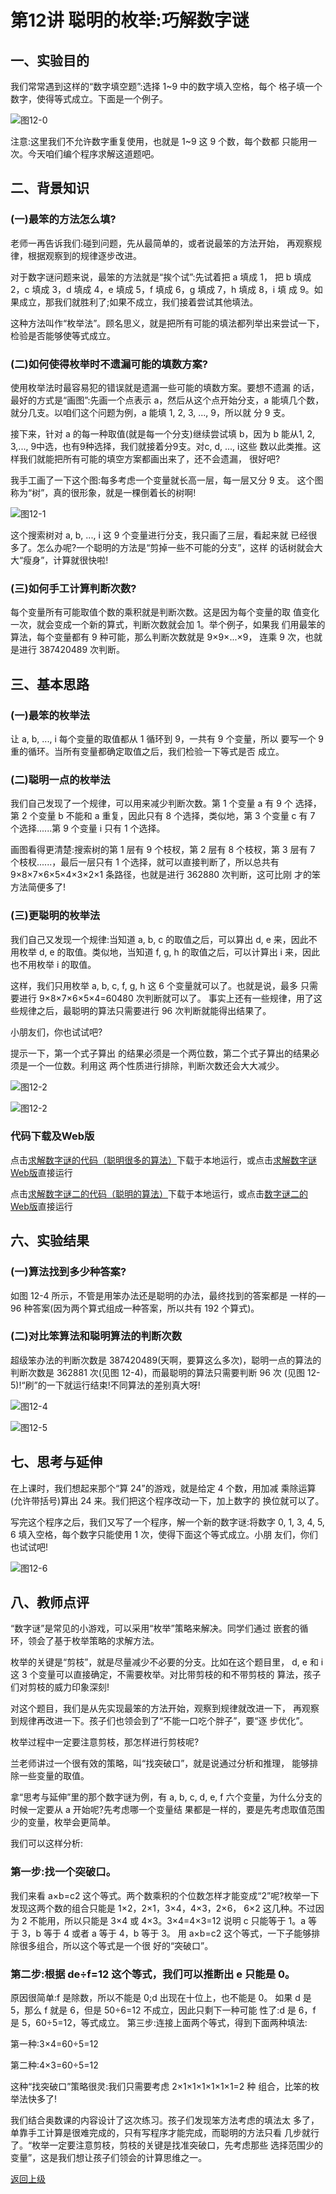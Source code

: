 # 第12讲 聪明的枚举:巧解数字谜

## 一、实验目的

我们常常遇到这样的“数字填空题”:选择 1~9 中的数字填入空格，每个 格子填一个数字，使得等式成立。下面是一个例子。

![图12-0](Figures/Lec12-0.png)


注意:这里我们不允许数字重复使用，也就是 1~9 这 9 个数，每个数都 只能用一次。今天咱们编个程序求解这道题吧。

## 二、背景知识

### (一)最笨的方法怎么填?

老师一再告诉我们:碰到问题，先从最简单的，或者说最笨的方法开始， 再观察规律，根据观察到的规律逐步改进。

对于数字谜问题来说，最笨的方法就是“挨个试”:先试着把 a 填成 1， 把 b 填成 2，c 填成 3，d 填成 4，e 填成 5，f 填成 6，g 填成 7，h 填成 8，i 填 成 9。如果成立，那我们就胜利了;如果不成立，我们接着尝试其他填法。

这种方法叫作“枚举法”。顾名思义，就是把所有可能的填法都列举出来尝试一下，检验是否能够使等式成立。


### (二)如何使得枚举时不遗漏可能的填数方案?

使用枚举法时最容易犯的错误就是遗漏一些可能的填数方案。要想不遗漏 的话，最好的方式是“画图”:先画一个点表示 a，然后从这个点开始分支，a 能填几个数，就分几支。以咱们这个问题为例，a 能填 1, 2, 3, ..., 9，所以就 分 9 支。

接下来，针对 a 的每一种取值(就是每一个分支)继续尝试填 b，因为 b 能从1, 2, 3,..., 9中选，也有9种选择，我们就接着分9支。对c, d, ..., i这些 数以此类推。这样我们就能把所有可能的填空方案都画出来了，还不会遗漏， 很好吧?

我手工画了一下这个图:每多考虑一个变量就长高一层，每一层又分 9 支。 这个图称为“树”，真的很形象，就是一棵倒着长的树啊!

![图12-1](Figures/Lec12-1.png)

这个搜索树对 a, b, ..., i 这 9 个变量进行分支，我只画了三层，看起来就 已经很多了。怎么办呢?一个聪明的方法是“剪掉一些不可能的分支”，这样 的话树就会大大“瘦身”，计算就很快啦!

### (三)如何手工计算判断次数?

每个变量所有可能取值个数的乘积就是判断次数。这是因为每个变量的取 值变化一次，就会变成一个新的算式，判断次数就会加 1。举个例子，如果我 们用最笨的算法，每个变量都有 9 种可能，那么判断次数就是 9×9×...×9， 连乘 9 次，也就是进行 387420489 次判断。


## 三、基本思路

### (一)最笨的枚举法

让 a, b, ..., i 每个变量的取值都从 1 循环到 9，一共有 9 个变量，所以 要写一个 9 重的循环。当所有变量都确定取值之后，我们检验一下等式是否 成立。

### (二)聪明一点的枚举法

我们自己发现了一个规律，可以用来减少判断次数。第 1 个变量 a 有 9 个 选择，第 2 个变量 b 不能和 a 重复，因此只有 8 个选择，类似地，第 3 个变量 c 有 7 个选择......第 9 个变量 i 只有 1 个选择。

画图看得更清楚:搜索树的第 1 层有 9 个枝杈，第 2 层有 8 个枝杈，第 3 层有 7 个枝杈......，最后一层只有 1 个选择，就可以直接判断了，所以总共有 9×8×7×6×5×4×3×2×1 条路径，也就是进行 362880 次判断，这可比刚 才的笨方法简便多了!

### (三)更聪明的枚举法

我们自己又发现一个规律:当知道 a, b, c 的取值之后，可以算出 d, e 来，因此不用枚举 d, e 的取值。类似地，当知道 f, g, h 的取值之后，可以计算出 i 来，因此也不用枚举 i 的取值。

这样，我们只用枚举 a, b, c, f, g, h 这 6 个变量就可以了。也就是说，最多 只需要进行 9×8×7×6×5×4=60480 次判断就可以了。
事实上还有一些规律，用了这些规律之后，最聪明的算法只需要进行 96 次判断就能得出结果了。

小朋友们，你也试试吧?

提示一下，第一个式子算出 的结果必须是一个两位数，第二个式子算出的结果必须是一个一位数。利用这 两个性质进行排除，判断次数还会大大减少。

![图12-2](Figures/Lec12-2.png)

![图12-2](Figures/Lec12-2.png)


### 代码下载及Web版

点击[求解数字谜的代码（聪明很多的算法）](Code/第12讲-数字谜-聪明很多的算法.sb3)下载于本地运行，或点击[求解数字谜Web版](https://scratch.mit.edu/projects/683253861/)直接运行


点击[求解数字谜二的代码（聪明的算法）](Code/第12讲-聪明的枚举-数字谜二-聪明的算法.sb3)下载于本地运行，或点击[数字谜二的Web版](https://scratch.mit.edu/projects/683254787/)直接运行



## 六、实验结果

### (一)算法找到多少种答案?

如图 12-4 所示，不管是用笨办法还是聪明的办法，最终找到的答案都是 一样的— 96 种答案(因为两个算式组成一种答案，所以共有 192 个算式)。

### (二)对比笨算法和聪明算法的判断次数

超级笨办法的判断次数是 387420489(天啊，要算这么多次)，聪明一点的算法的判断次数是 362881 次(见图 12-4)，而最聪明的算法只需要判断 96 次 (见图 12-5)!“刷”的一下就运行结束!不同算法的差别真大呀!


![图12-4](Figures/Lec12-4.png)

![图12-5](Figures/Lec12-5.png)

## 七、思考与延伸
在上课时，我们想起来那个“算 24”的游戏，就是给定 4 个数，用加减 乘除运算(允许带括号)算出 24 来。我们把这个程序改动一下，加上数字的 换位就可以了。

写完这个程序之后，我们又写了一个程序，解一个新的数字谜:将数字 0, 1, 3, 4, 5, 6 填入空格，每个数字只能使用 1 次，使得下面这个等式成立。小朋 友们，你们也试试吧!

![图12-6](Figures/Lec12-6.png)


## 八、教师点评

“数字谜”是常见的小游戏，可以采用“枚举”策略来解决。同学们通过 嵌套的循环，领会了基于枚举策略的求解方法。

枚举的关键是“剪枝”，就是尽量减少不必要的分支。比如在这个题目里， d, e 和 i 这 3 个变量可以直接确定，不需要枚举。对比带剪枝的和不带剪枝的 算法，孩子们对剪枝的威力印象深刻!

对这个题目，我们是从先实现最笨的方法开始，观察到规律就改进一下， 再观察到规律再改进一下。孩子们也领会到了“不能一口吃个胖子”，要“逐 步优化”。

枚举过程中一定要注意剪枝，那怎样进行剪枝呢?

兰老师讲过一个很有效的策略，叫“找突破口”，就是说通过分析和推理， 能够排除一些变量的取值。

拿“思考与延伸”里的那个数字谜为例，有 a, b, c, d, e, f 六个变量，为什么分支的时候一定要从 a 开始呢?先考虑哪一个变量结 果都是一样的，要是先考虑取值范围少的变量，枚举会更简单。

我们可以这样分析:

### 第一步:找一个突破口。
我们来看 a×b=c2 这个等式。两个数乘积的个位数怎样才能变成“2”呢?枚举一下发现这两个数的组合只能是 1×2，2×1，3×4，4×3，2×6， 6×2 这几种。不过因为 2 不能用，所以只能是 3×4 或 4×3。3×4=4×3=12 说明 c 只能等于 1。a 等于 3，b 等于 4 或者 a 等于 4，b 等于 3。
用 a×b=c2 这个等式，一下子能够排除很多组合，所以这个等式是一个很 好的“突破口”。

### 第二步:根据 de÷f=12 这个等式，我们可以推断出 e 只能是 0。 

原因很简单:f 是除数，所以不能是 0;d 出现在十位上，也不能是 0。 如果 d 是 5，那么 f 就是 6，但是 50÷6=12 不成立，因此只剩下一种可能
性了:d 是 6，f 是 5，60÷5=12，等式成立。 第三步:连接上面两个等式，得到下面两种填法:

第一种:3×4=60÷5=12

第二种:4×3=60÷5=12 

这种“找突破口”策略很灵:我们只需要考虑 2×1×1×1×1×1×1=2 种
组合，比笨的枚举法快多了! 


我们结合奥数课的内容设计了这次练习。孩子们发现笨方法考虑的填法太
多了，单靠手工计算是很难完成的，只有写程序才能完成，而聪明的方法只看 几步就行了。“枚举一定要注意剪枝，剪枝的关键是找准突破口，先考虑那些 选择范围少的变量”，这是我们想让孩子们领会的计算思维之一。


[返回上级](index.md)
